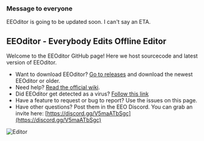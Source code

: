 ### Message to everyone
EEOditor is going to be updated soon. I can't say an ETA.

## EEOditor - Everybody Edits Offline Editor  
   
Welcome to the EEOditor GitHub page! Here we host sourcecode and latest version of EEOditor.
  
* Want to download EEOditor? [Go to releases](https://github.com/capasha/EEOEditor/releases) and download the newest EEOditor or older.  
* Need help? [Read the official wiki](https://github.com/capasha/EEOEditor/wiki).
* Did EEOditor get detected as a virus? [Follow this link](https://github.com/capasha/EEOEditor/wiki/Virus-Detection)
* Have a feature to request or bug to report? Use the issues on this page.
* Have other questions? Post them in the EEO Discord. You can grab an invite here: [https://discord.gg/V5maATbSgc](https://discord.gg/V5maATbSgc)

![Editor](https://raw.githubusercontent.com/wiki/capasha/EEOEditor/images/eeoditor_screen.png)

